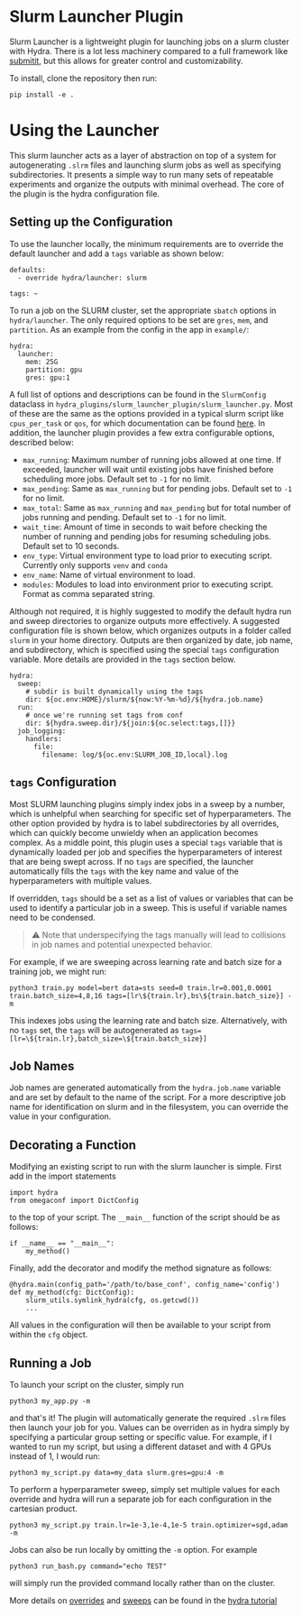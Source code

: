 # Slurm Launcher Plugin

Slurm Launcher is a lightweight plugin for launching jobs on a slurm cluster with Hydra. There is a lot less machinery compared to a full framework like [submitit](https://github.com/facebookincubator/submitit), but this allows for greater control and customizability.

To install, clone the repository then run:
```
pip install -e .
```

# Using the Launcher

This slurm launcher acts as a layer of abstraction on top of a system for autogenerating `.slrm` files and launching slurm jobs as well as specifying subdirectories. It presents a simple way to run many sets of repeatable experiments and organize the outputs with minimal overhead. The core of the plugin is the hydra configuration file.

## Setting up the Configuration

To use the launcher locally, the minimum requirements are to override the default launcher and add a `tags` variable as shown below:

```
defaults:
  - override hydra/launcher: slurm

tags: ~
```

To run a job on the SLURM cluster, set the appropriate `sbatch` options in `hydra/launcher`. The only required options to be set are `gres`, `mem`, and `partition`. As an example from the config in the app in `example/`:

```
hydra:
  launcher:
    mem: 25G
    partition: gpu
    gres: gpu:1
```

A full list of options and descriptions can be found in the `SlurmConfig` dataclass in `hydra_plugins/slurm_launcher_plugin/slurm_launcher.py`. 
Most of these are the same as the options provided in a typical slurm script like `cpus_per_task` or `qos`, for which documentation can be found [here](https://slurm.schedmd.com/pdfs/summary.pdf).
In addition, the launcher plugin provides a few extra configurable options, described below:
- `max_running`: Maximum number of running jobs allowed at one time. If exceeded, launcher will wait until existing jobs have finished before scheduling more jobs. Default set to `-1` for no limit.
- `max_pending`: Same as `max_running` but for pending jobs. Default set to `-1` for no limit.
- `max_total`: Same as `max_running` and `max_pending` but for total number of jobs running and pending. Default set to `-1` for no limit.
- `wait_time`: Amount of time in seconds to wait before checking the number of running and pending jobs for resuming scheduling jobs. Default set to 10 seconds.
- `env_type`: Virtual environment type to load prior to executing script. Currently only supports `venv` and `conda`
- `env_name`: Name of virtual environment to load.
- `modules`: Modules to load into environment prior to executing script. Format as comma separated string.

Although not required, it is highly suggested to modify the default hydra run and sweep directories to organize outputs more effectively. 
A suggested configuration file is shown below, which organizes outputs in a folder called `slurm` in your home directory. 
Outputs are then organized by date, job name, and subdirectory, which is specified using the special `tags` configuration variable.
More details are provided in the `tags` section below.

```
hydra:
  sweep: 
    # subdir is built dynamically using the tags
    dir: ${oc.env:HOME}/slurm/${now:%Y-%m-%d}/${hydra.job.name}
  run:
    # once we're running set tags from conf
    dir: ${hydra.sweep.dir}/${join:${oc.select:tags,[]}}
  job_logging:
    handlers:
      file:
        filename: log/${oc.env:SLURM_JOB_ID,local}.log
```

## `tags` Configuration
Most SLURM launching plugins simply index jobs in a sweep by a number, which is unhelpful when searching for specific set of hyperparameters. 
The other option provided by hydra is to label subdirectories by all overrides, which can quickly become unwieldy when an application becomes complex.
As a middle point, this plugin uses a special `tags` variable that is dynamically loaded per job and specifies the hyperparameters of interest that are being swept across.
If no `tags` are specified, the launcher automatically fills the `tags` with the key name and value of the hyperparameters with multiple values.

If overridden, `tags` should be a set as a list of values or variables that can be used to identify a particular job in a sweep. This is useful if variable names need to be condensed. 
> :warning: Note that underspecifying the tags manually will lead to collisions in job names and potential unexpected behavior. 

For example, if we are sweeping across learning rate and batch size for a training job, we might run:
```
python3 train.py model=bert data=sts seed=0 train.lr=0.001,0.0001 train.batch_size=4,8,16 tags=[lr\${train.lr},bs\${train.batch_size}] -m
```
This indexes jobs using the learning rate and batch size. Alternatively, with no `tags` set, the `tags` will be autogenerated as `tags=[lr=\${train.lr},batch_size=\${train.batch_size}]`

## Job Names
Job names are generated automatically from the `hydra.job.name` variable and are set by default to the name of the script. For a more descriptive job name for identification on slurm and in the filesystem, you can override the value in your configuration.

## Decorating a Function
Modifying an existing script to run with the slurm launcher is simple. First add in the import statements
```
import hydra
from omegaconf import DictConfig
```
to the top of your script. The `__main__` function of the script should be as follows:
```
if __name__ == "__main__":
    my_method()
```
Finally, add the decorator and modify the method signature as follows:
```
@hydra.main(config_path='/path/to/base_conf', config_name='config')
def my_method(cfg: DictConfig):
    slurm_utils.symlink_hydra(cfg, os.getcwd())
    ...
```
All values in the configuration will then be available to your script from within the `cfg` object.

## Running a Job
To launch your script on the cluster, simply run
```
python3 my_app.py -m
```
and that's it! The plugin will automatically generate the required `.slrm` files then launch your job for you. 
Values can be overriden as in hydra simply by specifying a particular group setting or specific value.
For example, if I wanted to run my script, but using a different dataset and with 4 GPUs instead of 1, I would run:
```
python3 my_script.py data=my_data slurm.gres=gpu:4 -m
```
To perform a hyperparameter sweep, simply set multiple values for each override and hydra will run a separate job for each configuration in the cartesian product.
```
python3 my_script.py train.lr=1e-3,1e-4,1e-5 train.optimizer=sgd,adam -m
```
Jobs can also be run locally by omitting the `-m` option. For example
```
python3 run_bash.py command="echo TEST"
```
will simply run the provided command locally rather than on the cluster.

More details on [overrides](https://hydra.cc/docs/tutorials/basic/your_first_app/config_file/) and [sweeps](https://hydra.cc/docs/tutorials/basic/running_your_app/multi-run/) can be found in the [hydra tutorial](https://hydra.cc/docs/tutorials/intro/)

